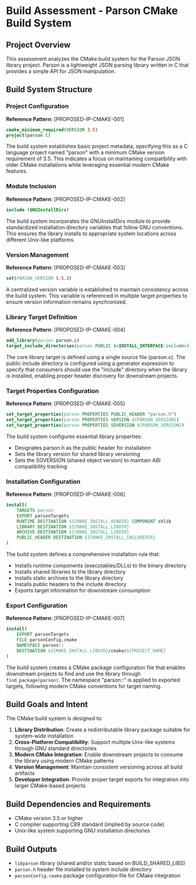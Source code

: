 # Build Assessment - Parson CMake Build System

## Project Overview
This assessment analyzes the CMake build system for the Parson JSON library project. Parson is a lightweight JSON parsing library written in C that provides a simple API for JSON manipulation.

## Build System Structure

### Project Configuration
**Reference Pattern**: [PROPOSED-IP-CMAKE-001]
```cmake
cmake_minimum_required(VERSION 3.5)
project(parson C)
```

The build system establishes basic project metadata, specifying this as a C language project named "parson" with a minimum CMake version requirement of 3.5. This indicates a focus on maintaining compatibility with older CMake installations while leveraging essential modern CMake features.

### Module Inclusion
**Reference Pattern**: [PROPOSED-IP-CMAKE-002]
```cmake
include (GNUInstallDirs)
```

The build system incorporates the GNUInstallDirs module to provide standardized installation directory variables that follow GNU conventions. This ensures the library installs to appropriate system locations across different Unix-like platforms.

### Version Management
**Reference Pattern**: [PROPOSED-IP-CMAKE-003]
```cmake
set(PARSON_VERSION 1.5.3)
```

A centralized version variable is established to maintain consistency across the build system. This variable is referenced in multiple target properties to ensure version information remains synchronized.

### Library Target Definition
**Reference Pattern**: [PROPOSED-IP-CMAKE-004]
```cmake
add_library(parson parson.c)
target_include_directories(parson PUBLIC $<INSTALL_INTERFACE:include>)
```

The core library target is defined using a single source file (parson.c). The public include directory is configured using a generator expression to specify that consumers should use the "include" directory when the library is installed, enabling proper header discovery for downstream projects.

### Target Properties Configuration
**Reference Pattern**: [PROPOSED-IP-CMAKE-005]
```cmake
set_target_properties(parson PROPERTIES PUBLIC_HEADER "parson.h")
set_target_properties(parson PROPERTIES VERSION ${PARSON_VERSION})
set_target_properties(parson PROPERTIES SOVERSION ${PARSON_VERSION})
```

The build system configures essential library properties:
- Designates parson.h as the public header for installation
- Sets the library version for shared library versioning
- Sets the SOVERSION (shared object version) to maintain ABI compatibility tracking

### Installation Configuration
**Reference Pattern**: [PROPOSED-IP-CMAKE-006]
```cmake
install(
    TARGETS parson
    EXPORT parsonTargets
    RUNTIME DESTINATION ${CMAKE_INSTALL_BINDIR} COMPONENT shlib
    LIBRARY DESTINATION ${CMAKE_INSTALL_LIBDIR}
    ARCHIVE DESTINATION ${CMAKE_INSTALL_LIBDIR}
    PUBLIC_HEADER DESTINATION ${CMAKE_INSTALL_INCLUDEDIR}
)
```

The build system defines a comprehensive installation rule that:
- Installs runtime components (executables/DLLs) to the binary directory
- Installs shared libraries to the library directory
- Installs static archives to the library directory
- Installs public headers to the include directory
- Exports target information for downstream consumption

### Export Configuration
**Reference Pattern**: [PROPOSED-IP-CMAKE-007]
```cmake
install(
    EXPORT parsonTargets
    FILE parsonConfig.cmake
    NAMESPACE parson::
    DESTINATION ${CMAKE_INSTALL_LIBDIR}/cmake/${PROJECT_NAME}
)
```

The build system creates a CMake package configuration file that enables downstream projects to find and use the library through `find_package(parson)`. The namespace "parson::" is applied to exported targets, following modern CMake conventions for target naming.

## Build Goals and Intent

The CMake build system is designed to:
1. **Library Distribution**: Create a redistributable library package suitable for system-wide installation
2. **Cross-Platform Compatibility**: Support multiple Unix-like systems through GNU standard directories
3. **Modern CMake Integration**: Enable downstream projects to consume the library using modern CMake patterns
4. **Version Management**: Maintain consistent versioning across all build artifacts
5. **Developer Integration**: Provide proper target exports for integration into larger CMake-based projects

## Build Dependencies and Requirements
- CMake version 3.5 or higher
- C compiler supporting C89 standard (implied by source code)
- Unix-like system supporting GNU installation directories

## Build Outputs
- `libparson` library (shared and/or static based on BUILD_SHARED_LIBS)
- `parson.h` header file installed to system include directory
- `parsonConfig.cmake` package configuration file for CMake integration
